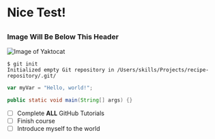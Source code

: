 # Nice Test!
##
### Image Will Be Below This Header
![Image of Yaktocat](https://octodex.github.com/images/yaktocat.png)

```
$ git init
Initialized empty Git repository in /Users/skills/Projects/recipe-repository/.git/
```

``` javascript
var myVar = "Hello, world!";
```

``` java
public static void main(String[] args) {}
```

- [ ] Complete **ALL** GitHub Tutorials
- [ ] Finish course
- [ ] Introduce myself to the world
